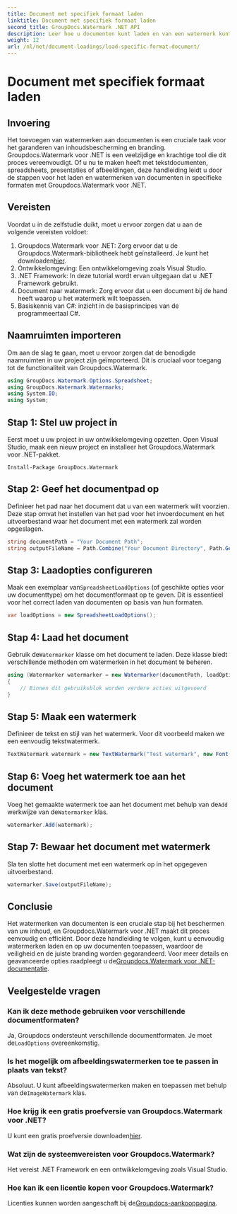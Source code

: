 ```yaml
---
title: Document met specifiek formaat laden
linktitle: Document met specifiek formaat laden
second_title: GroupDocs.Watermark .NET API
description: Leer hoe u documenten kunt laden en van een watermerk kunt voorzien met Groupdocs voor .NET met deze stapsgewijze handleiding. Bescherm en merk uw inhoud moeiteloos.
weight: 12
url: /nl/net/document-loadings/load-specific-format-document/
---
```


# Document met specifiek formaat laden

## Invoering
Het toevoegen van watermerken aan documenten is een cruciale taak voor het garanderen van inhoudsbescherming en branding. Groupdocs.Watermark voor .NET is een veelzijdige en krachtige tool die dit proces vereenvoudigt. Of u nu te maken heeft met tekstdocumenten, spreadsheets, presentaties of afbeeldingen, deze handleiding leidt u door de stappen voor het laden en watermerken van documenten in specifieke formaten met Groupdocs.Watermark voor .NET.
## Vereisten
Voordat u in de zelfstudie duikt, moet u ervoor zorgen dat u aan de volgende vereisten voldoet:
1.  Groupdocs.Watermark voor .NET: Zorg ervoor dat u de Groupdocs.Watermark-bibliotheek hebt geïnstalleerd. Je kunt het downloaden[hier](https://releases.groupdocs.com/Watermark/net/).
2. Ontwikkelomgeving: Een ontwikkelomgeving zoals Visual Studio.
3. .NET Framework: In deze tutorial wordt ervan uitgegaan dat u .NET Framework gebruikt.
4. Document naar watermerk: Zorg ervoor dat u een document bij de hand heeft waarop u het watermerk wilt toepassen.
5. Basiskennis van C#: inzicht in de basisprincipes van de programmeertaal C#.

## Naamruimten importeren
Om aan de slag te gaan, moet u ervoor zorgen dat de benodigde naamruimten in uw project zijn geïmporteerd. Dit is cruciaal voor toegang tot de functionaliteit van Groupdocs.Watermark.
```csharp
using GroupDocs.Watermark.Options.Spreadsheet;
using GroupDocs.Watermark.Watermarks;
using System.IO;
using System;
```

## Stap 1: Stel uw project in
Eerst moet u uw project in uw ontwikkelomgeving opzetten. Open Visual Studio, maak een nieuw project en installeer het Groupdocs.Watermark voor .NET-pakket.
```shell
Install-Package GroupDocs.Watermark
```
## Stap 2: Geef het documentpad op
Definieer het pad naar het document dat u van een watermerk wilt voorzien. Deze stap omvat het instellen van het pad voor het invoerdocument en het uitvoerbestand waar het document met een watermerk zal worden opgeslagen.
```csharp
string documentPath = "Your Document Path";
string outputFileName = Path.Combine("Your Document Directory", Path.GetFileName(documentPath));
```
## Stap 3: Laadopties configureren
 Maak een exemplaar van`SpreadsheetLoadOptions` (of geschikte opties voor uw documenttype) om het documentformaat op te geven. Dit is essentieel voor het correct laden van documenten op basis van hun formaten.
```csharp
var loadOptions = new SpreadsheetLoadOptions();
```
## Stap 4: Laad het document
 Gebruik de`Watermarker` klasse om het document te laden. Deze klasse biedt verschillende methoden om watermerken in het document te beheren.
```csharp
using (Watermarker watermarker = new Watermarker(documentPath, loadOptions))
{
    // Binnen dit gebruiksblok worden verdere acties uitgevoerd
}
```
## Stap 5: Maak een watermerk
Definieer de tekst en stijl van het watermerk. Voor dit voorbeeld maken we een eenvoudig tekstwatermerk.
```csharp
TextWatermark watermark = new TextWatermark("Test watermark", new Font("Arial", 12));
```
## Stap 6: Voeg het watermerk toe aan het document
Voeg het gemaakte watermerk toe aan het document met behulp van de`Add` werkwijze van de`Watermarker` klas.
```csharp
watermarker.Add(watermark);
```
## Stap 7: Bewaar het document met watermerk
Sla ten slotte het document met een watermerk op in het opgegeven uitvoerbestand.
```csharp
watermarker.Save(outputFileName);
```

## Conclusie
Het watermerken van documenten is een cruciale stap bij het beschermen van uw inhoud, en Groupdocs.Watermark voor .NET maakt dit proces eenvoudig en efficiënt. Door deze handleiding te volgen, kunt u eenvoudig watermerken laden en op uw documenten toepassen, waardoor de veiligheid en de juiste branding worden gegarandeerd. Voor meer details en geavanceerde opties raadpleegt u de[Groupdocs.Watermark voor .NET-documentatie](https://tutorials.groupdocs.com/Watermark/net/).
## Veelgestelde vragen
### Kan ik deze methode gebruiken voor verschillende documentformaten?
 Ja, Groupdocs ondersteunt verschillende documentformaten. Je moet de`LoadOptions` overeenkomstig.
### Is het mogelijk om afbeeldingswatermerken toe te passen in plaats van tekst?
 Absoluut. U kunt afbeeldingswatermerken maken en toepassen met behulp van de`ImageWatermark` klas.
### Hoe krijg ik een gratis proefversie van Groupdocs.Watermark voor .NET?
 U kunt een gratis proefversie downloaden[hier](https://releases.groupdocs.com/).
### Wat zijn de systeemvereisten voor Groupdocs.Watermark?
Het vereist .NET Framework en een ontwikkelomgeving zoals Visual Studio.
### Hoe kan ik een licentie kopen voor Groupdocs.Watermark?
Licenties kunnen worden aangeschaft bij de[Groupdocs-aankooppagina](https://purchase.groupdocs.com/buy).